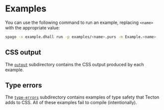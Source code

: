 # Examples

You can use the following command to run an example, replacing `<name>` with the
appropriate value:
```bash
spago -x example.dhall run -p examples/<name>.purs -m Example.<name>
```

## CSS output
The [`output`](./output) subdirectory contains the CSS output produced by each example.

## Type errors
The [`type-errors`](./type-errors) subdirectory contains examples of type safety that Tecton adds to CSS. All of these examples fail to compile (intentionally).
